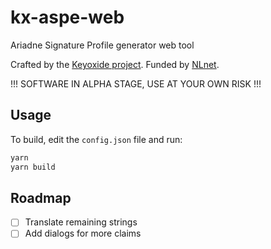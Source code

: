 # kx-aspe-web

Ariadne Signature Profile generator web tool

Crafted by the [Keyoxide project](https://keyoxide.org). Funded by [NLnet](https://nlnet.nl).

!!! SOFTWARE IN ALPHA STAGE, USE AT YOUR OWN RISK !!!

## Usage

To build, edit the `config.json` file and run:

```sh
yarn
yarn build
```

## Roadmap

- [ ] Translate remaining strings
- [ ] Add dialogs for more claims
